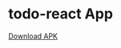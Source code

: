 ﻿# todo-react App
 
[Download APK](https://expo.dev/accounts/coderooz/projects/todo-react/builds/3095357d-a9aa-4180-aee4-d4524488e9db)
